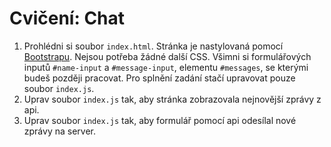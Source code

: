 # Cvičení: Chat

1. Prohlédni si soubor `index.html`. Stránka je nastylovaná pomocí [Bootstrapu](https://getbootstrap.com/). Nejsou potřeba žádné další CSS. Všimni si formulářových inputů `#name-input` a `#message-input`, elementu `#messages`, se kterými budeš později pracovat. Pro splnění zadání stačí upravovat pouze soubor `index.js`.
1. Uprav soubor `index.js` tak, aby stránka zobrazovala nejnovější zprávy z api.
1. Uprav soubor `index.js` tak, aby formulář pomocí api odesílal nové zprávy na server.
